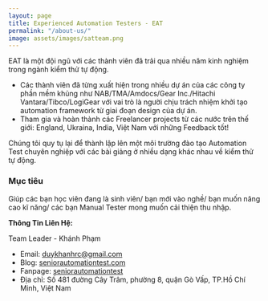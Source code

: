 ```yaml
---
layout: page
title: Experienced Automation Testers - EAT
permalink: "/about-us/"
image: assets/images/satteam.png
---
```


EAT là một đội ngũ với các thành viên đã trải qua nhiều năm kinh nghiệm trong ngành kiểm thử tự động.

* Các thành viên đã từng xuất hiện trong nhiều dự án của các công ty phần mềm khủng như NAB/TMA/Amdocs/Gear Inc./Hitachi Vantara/Tibco/LogiGear với vai trò là người chịu trách nhiệm khởi tạo automation framework từ giai đoạn design của dự án.
* Tham gia và hoàn thành các Freelancer projects từ các nước trên thế giới: England, Ukraina, India, Việt Nam với những Feedback tốt!

Chúng tôi quy tụ lại để thành lập lên một môi trường đào tạo Automation Test chuyên nghiệp với các bài giảng ở nhiều dạng khác nhau về kiểm thử tự động.

### Mục tiêu
Giúp các bạn học viên đang là sinh viên/ bạn mới vào nghề/ bạn muốn nâng cao kĩ năng/ các bạn Manual Tester mong muốn cải thiện thu nhập.

**Thông Tin Liên Hệ:**

Team Leader - Khánh Phạm
+ Email: duykhanhrc@gmail.com
+ Blog: [seniorautomationtest.com](https://seniorautomationtest.com)
+ Fanpage: [seniorautomationtest](https://www.facebook.com/seniorautomationtest)
+ Địa chỉ: Số 481 đường Cây Trâm, phường 8, quận Gò Vấp, TP.Hồ Chí Minh, Việt Nam

